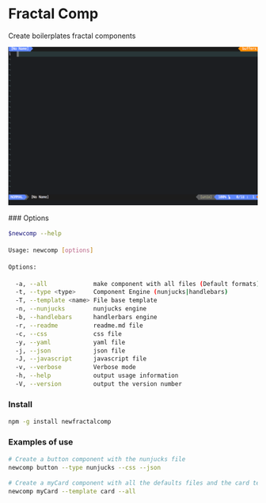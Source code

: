 # Fractal Comp

Create boilerplates fractal components

![vimnewcomp](https://github.com/FrancisVega/fractalcomp/blob/master/assets/newcomp-anim.gif)

### Options

```bash
$newcomp --help

Usage: newcomp [options]

Options:

  -a, --all             make component with all files (Default formats)
  -t, --type <type>     Component Engine (nunjucks|handlebars)
  -T, --template <name> File base template
  -n, --nunjucks        nunjucks engine
  -b, --handlebars      handlerbars engine
  -r, --readme          readme.md file
  -c, --css             css file
  -y, --yaml            yaml file
  -j, --json            json file
  -J, --javascript      javascript file
  -v, --verbose         Verbose mode
  -h, --help            output usage information
  -V, --version         output the version number
```

### Install

```bash
npm -g install newfractalcomp
```

### Examples of use

```bash
# Create a button component with the nunjucks file
newcomp button --type nunjucks --css --json
```

```bash
# Create a myCard component with all the defaults files and the card template
newcomp myCard --template card --all
```
